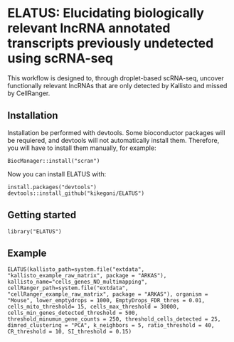 # ELATUS: Elucidating biologically relevant lncRNA annotated transcripts previously undetected using scRNA-seq

This workflow is designed to, through droplet-based scRNA-seq, uncover functionally relevant lncRNAs that are only detected by Kallisto and missed by CellRanger. 

## Installation
Installation be performed with devtools. Some bioconductor packages will be requiered, and devtools will not automatically install them. Therefore, you will have to install them manually, for example:
```{r}
BiocManager::install("scran")
```
Now you can install ELATUS with:
```{r}
install.packages("devtools")
devtools::install_github("kikegoni/ELATUS")
```

## Getting started
```{r}
library("ELATUS")
```

## Example
```{r}
ELATUS(kallisto_path=system.file("extdata", "kallisto_example_raw_matrix", package = "ARKAS"), kallisto_name="cells_genes_NO_multimapping", cellRanger_path=system.file("extdata", "cellRanger_example_raw_matrix", package = "ARKAS"), organism = "Mouse", lower_emptydrops = 1000, EmptyDrops_FDR_thres = 0.01, cells_mito_threshold= 15, cells_max_threshold = 30000, cells_min_genes_detected_threshold = 500, threshold_minumun_gene_counts = 250, threshold_cells_detected = 25, dimred_clustering = "PCA", k_neighbors = 5, ratio_threshold = 40, CR_threshold = 10, SI_threshold = 0.15)
```


